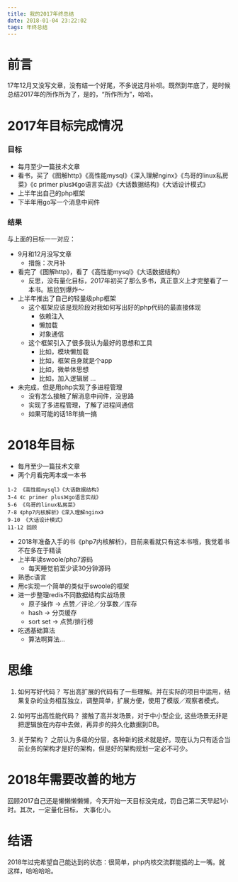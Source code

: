 ```yaml
---
title: 我的2017年终总结
date: 2018-01-04 23:22:02
tags: 年终总结
---
```


# 前言

17年12月又没写文章，没有结一个好尾，不多说这月补呗。既然到年底了，是时候总结2017年的所作所为了，是的，“所作所为”，哈哈。

# 2017年目标完成情况

### 目标

- 每月至少一篇技术文章 
- 看书，买了《图解http》《高性能mysql》《深入理解nginx》《鸟哥的linux私房菜》《c primer plus》《go语言实战》《大话数据结构》《大话设计模式》
- 上半年出自己的php框架
- 下半年用go写一个消息中间件

### 结果

与上面的目标一一对应：

- 9月和12月没写文章
    + 措施：次月补
- 看完了《图解http》，看了《高性能mysql》《大话数据结构》
    + 反思，没有量化目标，2017年初买了那么多书，真正意义上才完整看了一本书。尴尬到爆炸～
- 上半年推出了自己的轻量级php框架
    + 这个框架应该是现阶段对我如何写出好的php代码的最直接体现
        + 依赖注入
        + 懒加载
        + 对象通信
    + 这个框架引入了很多我认为最好的思想和工具
        * 比如，模块懒加载
        * 比如，框架自身就是个app
        * 比如，微单体思想
        * 比如，加入逻辑层
        ...
- 未完成，但是用php实现了多进程管理
    + 没有怎么接触了解消息中间件，没思路
    + 实现了多进程管理，了解了进程间通信
    + 如果可能的话18年搞一搞

# 2018年目标

- 每月至少一篇技术文章
- 两个月看完两本或一本书

```
1-2 《高性能mysql》《大话数据结构》
3-4 《c primer plus》《go语言实战》
5-6 《鸟哥的linux私房菜》
7-8 《php7内核解析》《深入理解nginx》
9-10 《大话设计模式》
11-12 回顾
```

- 2018年准备入手的书《php7内核解析》，目前来看就只有这本书哦，我觉着书不在多在于精读
- 上半年读swoole/php7源码
    + 每天睡觉前至少读30分钟源码
- 熟悉c语言
- 用c实现一个简单的类似于swoole的框架
- 进一步整理redis不同数据结构实战场景
    + 原子操作 -> 点赞／评论／分享数／库存
    + hash -> 分页缓存
    + sort set -> 点赞/排行榜
- 吃透基础算法
    + 算法啊算法...

# 思维

1. 如何写好代码？
写出高扩展的代码有了一些理解。并在实际的项目中运用，结果复杂的业务相互独立，调整简单，扩展方便，使用了模版／观察者模式。

2. 如何写出高性能代码？
接触了高并发场景，对于中小型企业, 这些场景无非是把逻辑放在内存中去做，再异步的持久化数据到DB。

3. 关于架构？
之前认为多级的分层，各种新的技术就是好。现在认为只有适合当前业务的架构才是好的架构，但是好的架构规划一定必不可少。

# 2018年需要改善的地方

回顾2017自己还是懒懒懒懒懒，今天开始一天目标没完成，罚自己第二天早起1小时。其次，一定量化目标， 大事化小。

# 结语

2018年过完希望自己能达到的状态：很简单，php内核交流群能插的上一嘴。就这样，哈哈哈哈。
